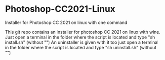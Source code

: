 # Photoshop-CC2021-Linux
Installer for Photoshop CC 2021 on linux with one command

This git repo contains an installer for photoshop CC 2021 on linux with wine.
Just open a terminal in the folder where the script is located and type "sh install.sh" (without "")
An uninstaller is given with it too just open a terminal in the folder where the script is located and type "sh uninstall.sh"  (without "")
